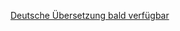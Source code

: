 


[Deutsche Übersetzung bald verfügbar](https://en.docs.fellowpro.com/docbits/settings/module/approval/)